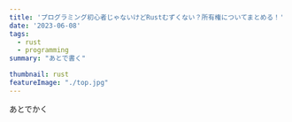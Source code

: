```yaml
---
title: 'プログラミング初心者じゃないけどRustむずくない？所有権についてまとめる！'
date: '2023-06-08'
tags:
  - rust
  - programming
summary: "あとで書く"

thumbnail: rust
featureImage: "./top.jpg"
---
```


あとでかく
